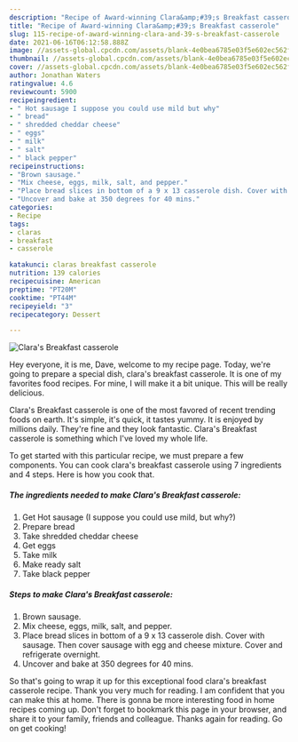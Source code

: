 ```yaml
---
description: "Recipe of Award-winning Clara&amp;#39;s Breakfast casserole"
title: "Recipe of Award-winning Clara&amp;#39;s Breakfast casserole"
slug: 115-recipe-of-award-winning-clara-and-39-s-breakfast-casserole
date: 2021-06-16T06:12:58.888Z
image: //assets-global.cpcdn.com/assets/blank-4e0bea6785e03f5e602ec562f230caae08da540cada707380b4fe1bbebba43da.png
thumbnail: //assets-global.cpcdn.com/assets/blank-4e0bea6785e03f5e602ec562f230caae08da540cada707380b4fe1bbebba43da.png
cover: //assets-global.cpcdn.com/assets/blank-4e0bea6785e03f5e602ec562f230caae08da540cada707380b4fe1bbebba43da.png
author: Jonathan Waters
ratingvalue: 4.6
reviewcount: 5900
recipeingredient:
- " Hot sausage I suppose you could use mild but why"
- " bread"
- " shredded cheddar cheese"
- " eggs"
- " milk"
- " salt"
- " black pepper"
recipeinstructions:
- "Brown sausage."
- "Mix cheese, eggs, milk, salt, and pepper."
- "Place bread slices in bottom of a 9 x 13 casserole dish. Cover with sausage. Then cover sausage with egg and cheese mixture. Cover and refrigerate overnight."
- "Uncover and bake at 350 degrees for 40 mins."
categories:
- Recipe
tags:
- claras
- breakfast
- casserole

katakunci: claras breakfast casserole 
nutrition: 139 calories
recipecuisine: American
preptime: "PT20M"
cooktime: "PT44M"
recipeyield: "3"
recipecategory: Dessert

---
```



![Clara&#39;s Breakfast casserole](//assets-global.cpcdn.com/assets/blank-4e0bea6785e03f5e602ec562f230caae08da540cada707380b4fe1bbebba43da.png)

Hey everyone, it is me, Dave, welcome to my recipe page. Today, we're going to prepare a special dish, clara&#39;s breakfast casserole. It is one of my favorites food recipes. For mine, I will make it a bit unique. This will be really delicious.

Clara&#39;s Breakfast casserole is one of the most favored of recent trending foods on earth. It's simple, it's quick, it tastes yummy. It is enjoyed by millions daily. They're fine and they look fantastic. Clara&#39;s Breakfast casserole is something which I've loved my whole life.




To get started with this particular recipe, we must prepare a few components. You can cook clara&#39;s breakfast casserole using 7 ingredients and 4 steps. Here is how you cook that.

<!--inarticleads1-->

##### The ingredients needed to make Clara&#39;s Breakfast casserole:

1. Get  Hot sausage (I suppose you could use mild, but why?)
1. Prepare  bread
1. Take  shredded cheddar cheese
1. Get  eggs
1. Take  milk
1. Make ready  salt
1. Take  black pepper




<!--inarticleads2-->

##### Steps to make Clara&#39;s Breakfast casserole:

1. Brown sausage.
1. Mix cheese, eggs, milk, salt, and pepper.
1. Place bread slices in bottom of a 9 x 13 casserole dish. Cover with sausage. Then cover sausage with egg and cheese mixture. Cover and refrigerate overnight.
1. Uncover and bake at 350 degrees for 40 mins.




So that's going to wrap it up for this exceptional food clara&#39;s breakfast casserole recipe. Thank you very much for reading. I am confident that you can make this at home. There is gonna be more interesting food in home recipes coming up. Don't forget to bookmark this page in your browser, and share it to your family, friends and colleague. Thanks again for reading. Go on get cooking!
